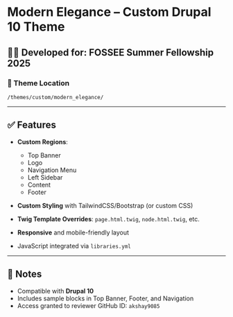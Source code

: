 # Modern Elegance – Custom Drupal 10 Theme

## 👨‍💻 Developed for: FOSSEE Summer Fellowship 2025

### 📁 Theme Location
`/themes/custom/modern_elegance/`

---

## ✅ Features

- **Custom Regions**:
  - Top Banner
  - Logo
  - Navigation Menu
  - Left Sidebar
  - Content
  - Footer

- **Custom Styling** with TailwindCSS/Bootstrap (or custom CSS)
- **Twig Template Overrides**: `page.html.twig`, `node.html.twig`, etc.
- **Responsive** and mobile-friendly layout
- JavaScript integrated via `libraries.yml`

---



## 📌 Notes

- Compatible with **Drupal 10**
- Includes sample blocks in Top Banner, Footer, and Navigation
- Access granted to reviewer GitHub ID: `akshay9085`

